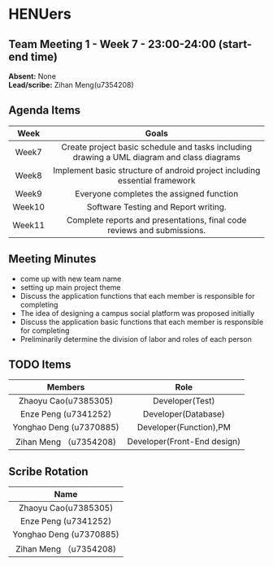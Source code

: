 # HENUers

## Team Meeting 1 - Week 7 - 23:00-24:00 (start-end time)
**Absent:**
None<br>
**Lead/scribe:**
Zihan Meng(u7354208)

## Agenda Items
| Week | Goals |
| :---: | :---: |
| Week7 | Create project basic schedule and tasks including drawing a UML diagram and class diagrams |
| Week8 | Implement basic structure of android project including essential framework |
| Week9 | Everyone completes the assigned function |
| Week10 | Software Testing and Report writing. |
| Week11 | Complete reports and presentations, final code reviews and submissions. |

## Meeting Minutes
- come up with new team name
- setting up main project theme
- Discuss the application functions that each member is responsible for completing
- The idea of designing a campus social platform was proposed initially
- Discuss the application basic functions that each member is responsible for completing
- Preliminarily determine the division of labor and roles of each person

## TODO Items
| Members | Role |
| :---: | :---: |
| Zhaoyu Cao(u7385305) | Developer(Test) |
| Enze Peng (u7341252) | Developer(Database) |
| Yonghao Deng (u7370885) | Developer(Function),PM |
| Zihan Meng （u7354208) | Developer(Front-End design) |

## Scribe Rotation

| Name |
| :---: |
| Zhaoyu Cao(u7385305) |
| Enze Peng (u7341252) |
| Yonghao Deng (u7370885) |
| Zihan Meng （u7354208) |